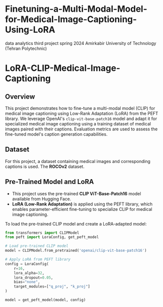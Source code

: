 # Finetuning-a-Multi-Modal-Model-for-Medical-Image-Captioning-Using-LoRA
data analytics third project spring 2024 Amirkabir University of Technology (Tehran Polytechnic)

# LoRA-CLIP-Medical-Image-Captioning

## Overview
This project demonstrates how to fine-tune a multi-modal model (CLIP) for medical image captioning using Low-Rank Adaptation (LoRA) from the PEFT library. We leverage OpenAI's `clip-vit-base-patch16` model and adapt it for specialized medical image captioning using a training dataset of medical images paired with their captions. Evaluation metrics are used to assess the fine-tuned model's caption generation capabilities.

## Dataset
For this project, a dataset containing medical images and corresponding captions is used. The **ROCOv2** dataset.

## Pre-Trained Model and LoRA
- This project uses the pre-trained **CLIP ViT-Base-Patch16** model available from Hugging Face.
- **LoRA (Low-Rank Adaptation)** is applied using the PEFT library, which enables parameter-efficient fine-tuning to specialize CLIP for medical image captioning.

To load the pre-trained CLIP model and create a LoRA-adapted model:

```python
from transformers import CLIPModel
from peft import LoraConfig, get_peft_model

# Load pre-trained CLIP model
model = CLIPModel.from_pretrained('openai/clip-vit-base-patch16')

# Apply LoRA from PEFT library
config = LoraConfig(
    r=16,
    lora_alpha=32,
    lora_dropout=0.05,
    bias="none",
    target_modules=["q_proj", "k_proj"]
)

model = get_peft_model(model, config)
```




